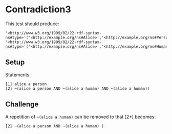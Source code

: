 # Contradiction3

This test should  produce:

```
'<http://www.w3.org/1999/02/22-rdf-syntax-ns#type>'('<http://example.org/ns#Alice>','<http://example.org/ns#Person>').
'<http://www.w3.org/1999/02/22-rdf-syntax-ns#type>'('<http://example.org/ns#Alice>','<http://example.org/ns#Human>').
```

## Setup

Statements:

```
[1] alice a person
[2] ~(alice a person AND ~(alice a human) AND ~(alice a human))
```

## Challenge

A repetition of `~(alice a human)` can be removed to that [2*] becomes:

```
[2] ~(alice a person AND ~(alice a human) )
```
